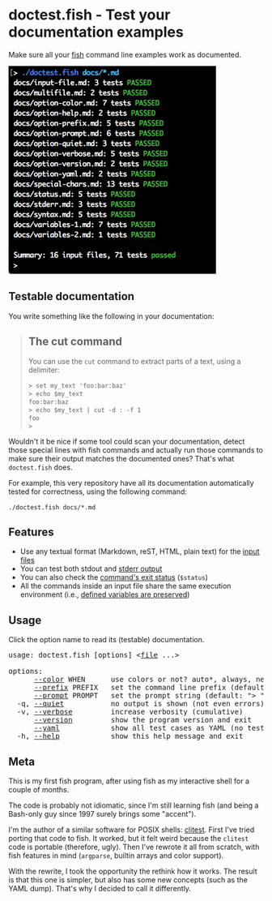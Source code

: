 # doctest.fish - Test your documentation examples

Make sure all your [fish](https://fishshell.com/) command line examples work as documented.

![](docs/include/all-passed.png)

## Testable documentation

You write something like the following in your documentation:

> ## The cut command
> You can use the `cut` command to extract parts of a text, using a delimiter:
> ```console
> > set my_text 'foo:bar:baz'
> > echo $my_text
> foo:bar:baz
> > echo $my_text | cut -d : -f 1
> foo
> >
> ```

Wouldn't it be nice if some tool could scan your documentation, detect those special lines with fish commands and actually run those commands to make sure their output matches the documented ones? That's what `doctest.fish` does.

For example, this very repository have all its documentation automatically tested for correctness, using the following command:

    ./doctest.fish docs/*.md

## Features

- Use any textual format (Markdown, reST, HTML, plain text) for the [input files](docs/input-file.md)
- You can test both stdout and [stderr output](docs/stderr.md)
- You can also check the [command's exit status](docs/status.md) (`$status`)
- All the commands inside an input file share the same execution environment (i.e., [defined variables are preserved](docs/variables-1.md))

## Usage

Click the option name to read its (testable) documentation.

<pre>
usage: doctest.fish [options] &lt;<a href="docs/input-file.md">file</a> ...&gt;

options:
      <a href="docs/option-color.md">--color</a> WHEN      use colors or not? auto*, always, never
      <a href="docs/option-prefix.md">--prefix</a> PREFIX   set the command line prefix (default: 4 spaces)
      <a href="docs/option-prompt.md">--prompt</a> PROMPT   set the prompt string (default: "&gt; ")
  -q, <a href="docs/option-quiet.md">--quiet</a>           no output is shown (not even errors)
  -v, <a href="docs/option-verbose.md">--verbose</a>         increase verbosity (cumulative)
      <a href="docs/option-version.md">--version</a>         show the program version and exit
      <a href="docs/option-yaml.md">--yaml</a>            show all test cases as YAML (no test is run)
  -h, <a href="docs/option-help.md">--help</a>            show this help message and exit
</pre>

## Meta

This is my first fish program, after using fish as my interactive shell for a couple of months.

The code is probably not idiomatic, since I'm still learning fish (and being a Bash-only guy since 1997 surely brings some "accent").

I'm the author of a similar software for POSIX shells: [clitest](https://github.com/aureliojargas/clitest). First I've tried porting that code to fish. It worked, but it felt weird because the `clitest` code is portable (therefore, ugly). Then I've rewrote it all from scratch, with fish features in mind (`argparse`, builtin arrays and color support).

With the rewrite, I took the opportunity the rethink how it works. The result is that this one is simpler, but also has some new concepts (such as the YAML dump). That's why I decided to call it differently.
